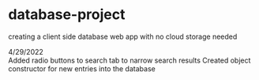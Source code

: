 # database-project
creating a client side database web app with no cloud storage needed


4/29/2022 <br />
Added radio buttons to search tab to narrow search results
Created object constructor for new entries into the database
